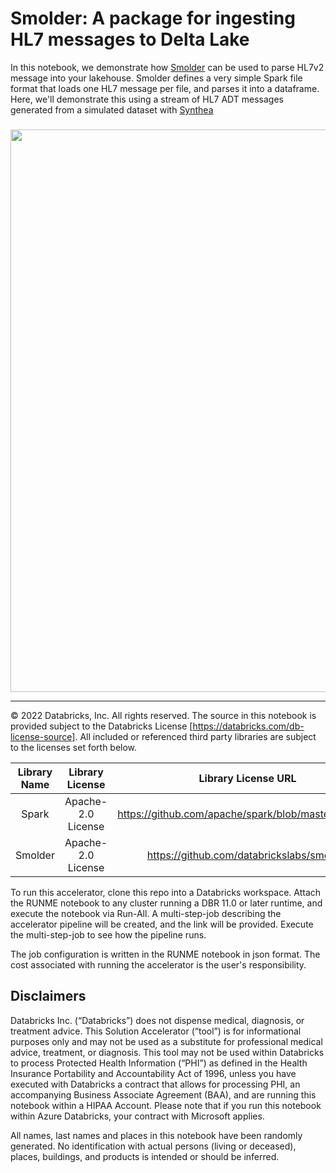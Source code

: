 # Smolder: A package for ingesting HL7 messages to Delta Lake

In this notebook, we demonstrate how [Smolder](https://github.com/databrickslabs/smolder) can be used to parse HL7v2 message into your lakehouse. Smolder defines a very simple Spark file format that loads one HL7 message per file, and parses it into a dataframe. Here, we'll demonstrate this using a stream of HL7 ADT messages generated from a simulated dataset with [Synthea](https://github.com/synthetichealth/synthea)


<div style="text-align: center; line-height: 0; padding-top: 9px;">
<img src="https://databricks.com/wp-content/uploads/2021/01/blog-image-ehr-in-rt-1.jpg" width=900>
</div>

___

&copy; 2022 Databricks, Inc. All rights reserved. The source in this notebook is provided subject to the Databricks License [https://databricks.com/db-license-source].  All included or referenced third party libraries are subject to the licenses set forth below.

|Library Name|Library License|Library License URL|Library Source URL| 
| :-: | :-:| :-: | :-:|
| Spark|Apache-2.0 License | https://github.com/apache/spark/blob/master/LICENSE | https://github.com/apache/spark  |
|Smolder |Apache-2.0 License| https://github.com/databrickslabs/smolder | https://github.com/databrickslabs/smolder/blob/master/LICENSE|

To run this accelerator, clone this repo into a Databricks workspace. Attach the RUNME notebook to any cluster running a DBR 11.0 or later runtime, and execute the notebook via Run-All. A multi-step-job describing the accelerator pipeline will be created, and the link will be provided. Execute the multi-step-job to see how the pipeline runs.

The job configuration is written in the RUNME notebook in json format. The cost associated with running the accelerator is the user's responsibility.

## Disclaimers
Databricks Inc. (“Databricks”) does not dispense medical, diagnosis, or treatment advice. This Solution Accelerator (“tool”) is for informational purposes only and may not be used as a substitute for professional medical advice, treatment, or diagnosis. This tool may not be used within Databricks to process Protected Health Information (“PHI”) as defined in the Health Insurance Portability and Accountability Act of 1996, unless you have executed with Databricks a contract that allows for processing PHI, an accompanying Business Associate Agreement (BAA), and are running this notebook within a HIPAA Account. Please note that if you run this notebook within Azure Databricks, your contract with Microsoft applies.

All names,  last names and places in this notebook have been randomly generated. No identification with actual persons (living or deceased), places, buildings, and products is intended or should be inferred.